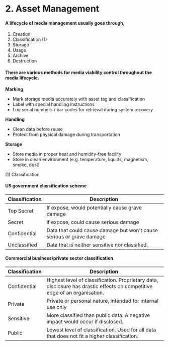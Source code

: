 # 2. Asset Management

#### A lifecycle of media management usually goes through,

1. Creation
2. Classification (1)
3. Storage
4. Usage
5. Archive
6. Destruction

#### There are various methods for media viability control throughout the media lifecycle.

**Marking**

* Mark storage media accurately with asset tag and classification
* Label with special handling instructions
* Log serial numbers / bar codes for retrieval during system recovery

**Handling**

* Clean data before reuse
* Protect from physical damage during transportation

**Storage**

* Store media in proper heat and humidity-free facility
* Store in clean environment (e.g. temperature, liquids, magnetism, smoke, dust)



(1) Classification

#### US government classification scheme

| Classification | Description                                                          |
| -------------- | -------------------------------------------------------------------- |
| Top Secret     | If expose, would potentially cause grave damage                      |
| Secret         | if expose, could cause serious damage                                |
| Confidential   | Data that could cause damage but won't cause serious or grave damage |
| Unclassified   | Data that is neither sensitive nor classified.                       |



#### Commercial business/private sector classification

| Classification | Description                                                                                                               |
| -------------- | ------------------------------------------------------------------------------------------------------------------------- |
| Confidential   | Highest level of classification. Proprietary data, disclosure has drastic effects on competitive edge of an organisation. |
| Private        | Private or personal nature, intended for internal use only                                                                |
| Sensitive      | More classified than public data. A negative impact would occur if disclosed.                                             |
| Public         | Lowest level of classification. Used for all data that does not fit a higher classification.                              |
